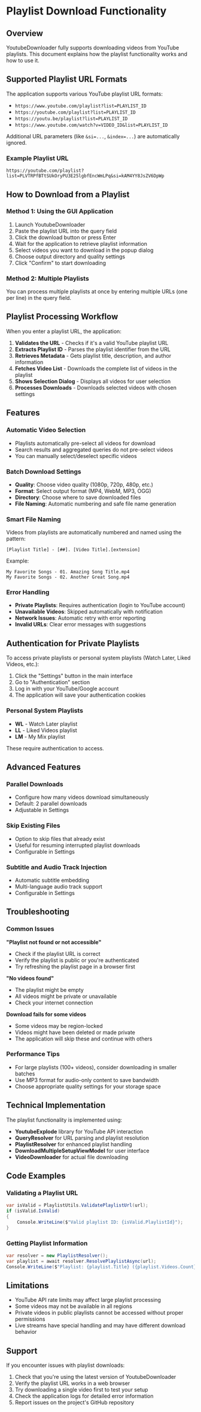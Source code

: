 # Playlist Download Functionality

## Overview

YoutubeDownloader fully supports downloading videos from YouTube playlists. This document explains how the playlist functionality works and how to use it.

## Supported Playlist URL Formats

The application supports various YouTube playlist URL formats:

- `https://www.youtube.com/playlist?list=PLAYLIST_ID`
- `https://youtube.com/playlist?list=PLAYLIST_ID`
- `https://youtu.be/playlist?list=PLAYLIST_ID`
- `https://www.youtube.com/watch?v=VIDEO_ID&list=PLAYLIST_ID`

Additional URL parameters (like `&si=...`, `&index=...`) are automatically ignored.

### Example Playlist URL
```
https://youtube.com/playlist?list=PLVTRPfBTtSUkOryPU3E25lgbfEncWmLPq&si=kAM4YY8JsZV6DpWp
```

## How to Download from a Playlist

### Method 1: Using the GUI Application
1. Launch YoutubeDownloader
2. Paste the playlist URL into the query field
3. Click the download button or press Enter
4. Wait for the application to retrieve playlist information
5. Select videos you want to download in the popup dialog
6. Choose output directory and quality settings
7. Click "Confirm" to start downloading

### Method 2: Multiple Playlists
You can process multiple playlists at once by entering multiple URLs (one per line) in the query field.

## Playlist Processing Workflow

When you enter a playlist URL, the application:

1. **Validates the URL** - Checks if it's a valid YouTube playlist URL
2. **Extracts Playlist ID** - Parses the playlist identifier from the URL
3. **Retrieves Metadata** - Gets playlist title, description, and author information
4. **Fetches Video List** - Downloads the complete list of videos in the playlist
5. **Shows Selection Dialog** - Displays all videos for user selection
6. **Processes Downloads** - Downloads selected videos with chosen settings

## Features

### Automatic Video Selection
- Playlists automatically pre-select all videos for download
- Search results and aggregated queries do not pre-select videos
- You can manually select/deselect specific videos

### Batch Download Settings
- **Quality**: Choose video quality (1080p, 720p, 480p, etc.)
- **Format**: Select output format (MP4, WebM, MP3, OGG)
- **Directory**: Choose where to save downloaded files
- **File Naming**: Automatic numbering and safe file name generation

### Smart File Naming
Videos from playlists are automatically numbered and named using the pattern:
```
[Playlist Title] - [##]. [Video Title].[extension]
```

Example:
```
My Favorite Songs - 01. Amazing Song Title.mp4
My Favorite Songs - 02. Another Great Song.mp4
```

### Error Handling
- **Private Playlists**: Requires authentication (login to YouTube account)
- **Unavailable Videos**: Skipped automatically with notification
- **Network Issues**: Automatic retry with error reporting
- **Invalid URLs**: Clear error messages with suggestions

## Authentication for Private Playlists

To access private playlists or personal system playlists (Watch Later, Liked Videos, etc.):

1. Click the "Settings" button in the main interface
2. Go to "Authentication" section
3. Log in with your YouTube/Google account
4. The application will save your authentication cookies

### Personal System Playlists
- **WL** - Watch Later playlist
- **LL** - Liked Videos playlist  
- **LM** - My Mix playlist

These require authentication to access.

## Advanced Features

### Parallel Downloads
- Configure how many videos download simultaneously
- Default: 2 parallel downloads
- Adjustable in Settings

### Skip Existing Files
- Option to skip files that already exist
- Useful for resuming interrupted playlist downloads
- Configurable in Settings

### Subtitle and Audio Track Injection
- Automatic subtitle embedding
- Multi-language audio track support
- Configurable in Settings

## Troubleshooting

### Common Issues

**"Playlist not found or not accessible"**
- Check if the playlist URL is correct
- Verify the playlist is public or you're authenticated
- Try refreshing the playlist page in a browser first

**"No videos found"**
- The playlist might be empty
- All videos might be private or unavailable
- Check your internet connection

**Download fails for some videos**
- Some videos may be region-locked
- Videos might have been deleted or made private
- The application will skip these and continue with others

### Performance Tips

- For large playlists (100+ videos), consider downloading in smaller batches
- Use MP3 format for audio-only content to save bandwidth
- Choose appropriate quality settings for your storage space

## Technical Implementation

The playlist functionality is implemented using:

- **YoutubeExplode** library for YouTube API interaction
- **QueryResolver** for URL parsing and playlist resolution
- **PlaylistResolver** for enhanced playlist handling
- **DownloadMultipleSetupViewModel** for user interface
- **VideoDownloader** for actual file downloading

## Code Examples

### Validating a Playlist URL
```csharp
var isValid = PlaylistUtils.ValidatePlaylistUrl(url);
if (isValid.IsValid)
{
    Console.WriteLine($"Valid playlist ID: {isValid.PlaylistId}");
}
```

### Getting Playlist Information
```csharp
var resolver = new PlaylistResolver();
var playlist = await resolver.ResolvePlaylistAsync(url);
Console.WriteLine($"Playlist: {playlist.Title} ({playlist.Videos.Count} videos)");
```

## Limitations

- YouTube API rate limits may affect large playlist processing
- Some videos may not be available in all regions
- Private videos in public playlists cannot be accessed without proper permissions
- Live streams have special handling and may have different download behavior

## Support

If you encounter issues with playlist downloads:

1. Check that you're using the latest version of YoutubeDownloader
2. Verify the playlist URL works in a web browser
3. Try downloading a single video first to test your setup
4. Check the application logs for detailed error information
5. Report issues on the project's GitHub repository